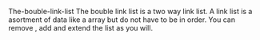 The-bouble-link-list
The bouble link list is a two way link list. A link list is a asortment of data like a array but do not have to be in order. You can remove , add and extend the list as you will.
